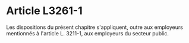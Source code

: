 # Article L3261-1

Les dispositions du présent chapitre s'appliquent, outre aux employeurs mentionnés à l'article L. 3211-1, aux employeurs du secteur public.